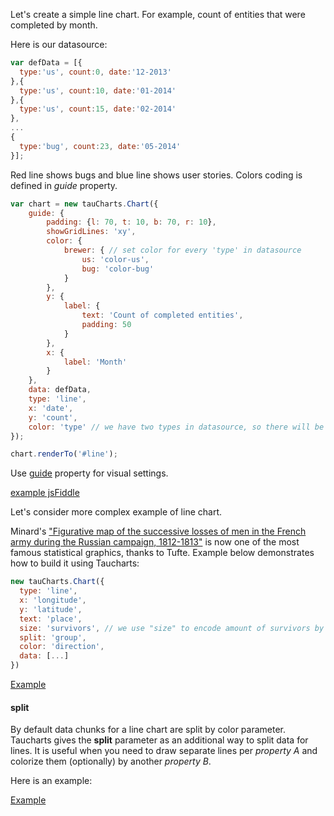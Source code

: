 Let's create a simple line chart. For example, count of entities that were completed by month.

Here is our datasource:

```javascript
var defData = [{
  type:'us', count:0, date:'12-2013'
},{
  type:'us', count:10, date:'01-2014'
},{
  type:'us', count:15, date:'02-2014'
},
...
{
  type:'bug', count:23, date:'05-2014'
}];
```

Red line shows bugs and blue line shows user stories. Colors coding is defined in *guide* property.

```javascript
var chart = new tauCharts.Chart({
    guide: {
        padding: {l: 70, t: 10, b: 70, r: 10},
        showGridLines: 'xy',
        color: {
            brewer: { // set color for every 'type' in datasource
                us: 'color-us',
                bug: 'color-bug'
            }
        },
        y: {
            label: {
                text: 'Count of completed entities',
                padding: 50
            }
        },
        x: {
            label: 'Month'
        }
    },
    data: defData,
    type: 'line',
    x: 'date',
    y: 'count',
    color: 'type' // we have two types in datasource, so there will be two lines on the chart
});

chart.renderTo('#line');

```

Use [guide](guide.md) property for visual settings.

[example jsFiddle](http://jsfiddle.net/taucharts/4o4z6fqn/)

Let's consider more complex example of line chart.

Minard's ["Figurative map of the successive losses of men in the French army during the Russian campaign, 1812-1813"](https://en.wikipedia.org/wiki/Charles_Joseph_Minard) is now one of the most famous statistical graphics, thanks to Tufte. Example below demonstrates how to build it using Taucharts:

```javascript
new tauCharts.Chart({
  type: 'line',
  x: 'longitude',
  y: 'latitude',
  text: 'place',
  size: 'survivors', // we use "size" to encode amount of survivors by line width
  split: 'group',
  color: 'direction',
  data: [...]
})
```
[Example](http://jsfiddle.net/0bu5oo8b/)

#### split
By default data chunks for a line chart are split by color parameter. Taucharts gives the **split** parameter as an additional way to split data for lines. It is useful when you need to draw separate lines per *property A* and colorize them (optionally) by another *property B*.

Here is an example:

[Example](http://jsfiddle.net/oqyu0j2n/)